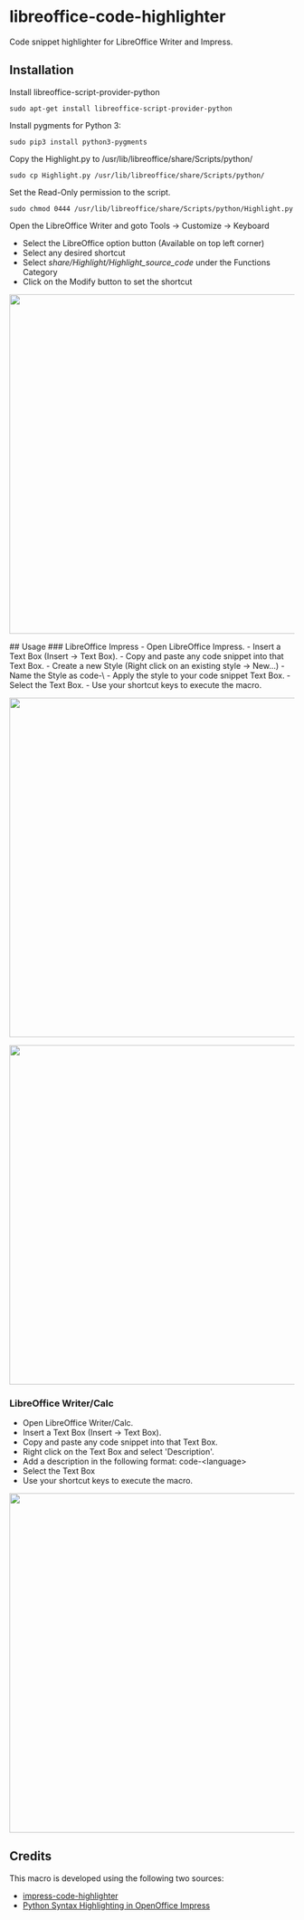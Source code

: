 # libreoffice-code-highlighter
Code snippet highlighter for LibreOffice Writer and Impress.

## Installation
Install libreoffice-script-provider-python
```
sudo apt-get install libreoffice-script-provider-python
```

Install pygments for Python 3:
```
sudo pip3 install python3-pygments
```

Copy the Highlight.py to /usr/lib/libreoffice/share/Scripts/python/
```
sudo cp Highlight.py /usr/lib/libreoffice/share/Scripts/python/
```

Set the Read-Only permission to the script.
```
sudo chmod 0444 /usr/lib/libreoffice/share/Scripts/python/Highlight.py
```

Open the LibreOffice Writer and goto Tools -> Customize -> Keyboard
- Select the LibreOffice option button (Available on top left corner)
- Select any desired shortcut
- Select *share/Highlight/Highlight_source_code* under the Functions Category
- Click on the Modify button to set the shortcut
<p align="center">
<img src="https://raw.githubusercontent.com/slgobinath/libreoffice-code-highlighter/master/Screenshots/Assign_Keyboard_Shortcut.png" align="center" width="600">
</p>
## Usage
### LibreOffice Impress
- Open LibreOffice Impress.
- Insert a Text Box (Insert -> Text Box).
- Copy and paste any code snippet into that Text Box.
- Create a new Style (Right click on an existing style -> New...)
- Name the Style as code-\<language\>
- Apply the style to your code snippet Text Box.
- Select the Text Box.
- Use your shortcut keys to execute the macro.

<p align="center">
<img src="https://github.com/slgobinath/libreoffice-code-highlighter/blob/master/Screenshots/Impress_New_Style.png" align="center" width="600">
</p>
<p align="center">
<img src="https://github.com/slgobinath/libreoffice-code-highlighter/blob/master/Screenshots/Impress_Apply_Style.png" align="center" width="600">
</p>

### LibreOffice Writer/Calc
- Open LibreOffice Writer/Calc.
- Insert a Text Box (Insert -> Text Box).
- Copy and paste any code snippet into that Text Box.
- Right click on the Text Box and select 'Description'.
- Add a description in the following format: code-\<language\>
- Select the Text Box
- Use your shortcut keys to execute the macro.

<p align="center">
<img src="https://github.com/slgobinath/libreoffice-code-highlighter/blob/master/Screenshots/Writter_Add_Description.png" align="center" width="600">
</p>

## Credits
This macro is developed using the following two sources:
- [impress-code-highlighter](https://github.com/stummjr/impress-code-highlighter)
- [Python Syntax Highlighting in OpenOffice Impress](http://code.activestate.com/recipes/576796-python-syntax-highlighting-in-openoffice-impress)